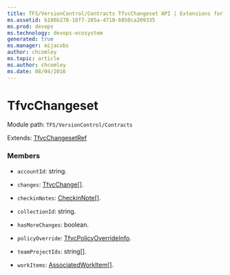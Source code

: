 ```yaml
---
title: TFS/VersionControl/Contracts TfvcChangeset API | Extensions for Azure DevOps Services
ms.assetid: b186b278-18f7-285a-4710-6850ca209335
ms.prod: devops
ms.technology: devops-ecosystem
generated: true
ms.manager: mijacobs
author: chcomley
ms.topic: article
ms.author: chcomley
ms.date: 08/04/2016
---
```


# TfvcChangeset

Module path: `TFS/VersionControl/Contracts`

Extends: [TfvcChangesetRef](../../../TFS/VersionControl/Contracts/TfvcChangesetRef.md)

### Members

* `accountId`: string. 

* `changes`: [TfvcChange](../../../TFS/VersionControl/Contracts/TfvcChange.md)[]. 

* `checkinNotes`: [CheckinNote](../../../TFS/VersionControl/Contracts/CheckinNote.md)[]. 

* `collectionId`: string. 

* `hasMoreChanges`: boolean. 

* `policyOverride`: [TfvcPolicyOverrideInfo](../../../TFS/VersionControl/Contracts/TfvcPolicyOverrideInfo.md). 

* `teamProjectIds`: string[]. 

* `workItems`: [AssociatedWorkItem](../../../TFS/VersionControl/Contracts/AssociatedWorkItem.md)[]. 


